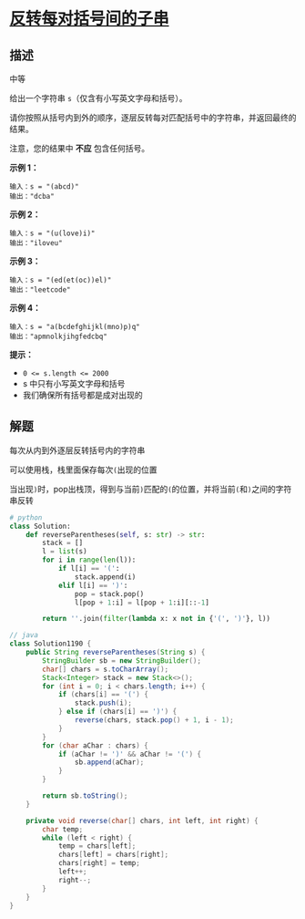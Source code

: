 # [反转每对括号间的子串](https://leetcode-cn.com/problems/reverse-substrings-between-each-pair-of-parentheses/)

## 描述

中等

给出一个字符串 `s`（仅含有小写英文字母和括号）。

请你按照从括号内到外的顺序，逐层反转每对匹配括号中的字符串，并返回最终的结果。

注意，您的结果中 **不应** 包含任何括号。

**示例 1：**

```
输入：s = "(abcd)"
输出："dcba"
```

**示例 2：**

```
输入：s = "(u(love)i)"
输出："iloveu"
```

**示例 3：**

```
输入：s = "(ed(et(oc))el)"
输出："leetcode"
```

**示例 4：**

```
输入：s = "a(bcdefghijkl(mno)p)q"
输出："apmnolkjihgfedcbq"
```

**提示：**

- `0 <= s.length <= 2000`
- s 中只有小写英文字母和括号
- 我们确保所有括号都是成对出现的

## 解题

每次从内到外逐层反转括号内的字符串

可以使用栈，栈里面保存每次`(`出现的位置

当出现`)`时，pop出栈顶，得到与当前`)`匹配的`(`的位置，并将当前`(`和`)`之间的字符串反转

```python
# python
class Solution:
    def reverseParentheses(self, s: str) -> str:
        stack = []
        l = list(s)
        for i in range(len(l)):
            if l[i] == '(':
                stack.append(i)
            elif l[i] == ')':
                pop = stack.pop()
                l[pop + 1:i] = l[pop + 1:i][::-1]

        return ''.join(filter(lambda x: x not in {'(', ')'}, l))
```

```java
// java
class Solution1190 {
    public String reverseParentheses(String s) {
        StringBuilder sb = new StringBuilder();
        char[] chars = s.toCharArray();
        Stack<Integer> stack = new Stack<>();
        for (int i = 0; i < chars.length; i++) {
            if (chars[i] == '(') {
                stack.push(i);
            } else if (chars[i] == ')') {
                reverse(chars, stack.pop() + 1, i - 1);
            }
        }
        for (char aChar : chars) {
            if (aChar != ')' && aChar != '(') {
                sb.append(aChar);
            }
        }

        return sb.toString();
    }

    private void reverse(char[] chars, int left, int right) {
        char temp;
        while (left < right) {
            temp = chars[left];
            chars[left] = chars[right];
            chars[right] = temp;
            left++;
            right--;
        }
    }
}
```

